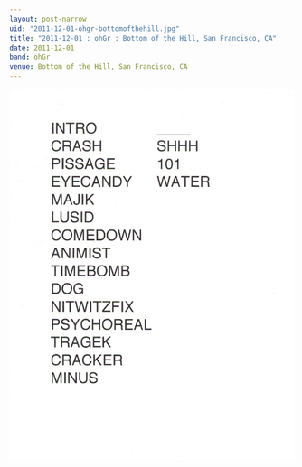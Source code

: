 ```yaml
---
layout: post-narrow
uid: "2011-12-01-ohgr-bottomofthehill.jpg"
title: "2011-12-01 : ohGr : Bottom of the Hill, San Francisco, CA"
date: 2011-12-01
band: ohGr
venue: Bottom of the Hill, San Francisco, CA
---
```


<div class="showcase">
  <img src="/img/2011/12/20111201-ohGr-BottomOfTheHill.jpg" alt="2011-12-01-ohgr-bottomofthehill.jpg">
</div>
